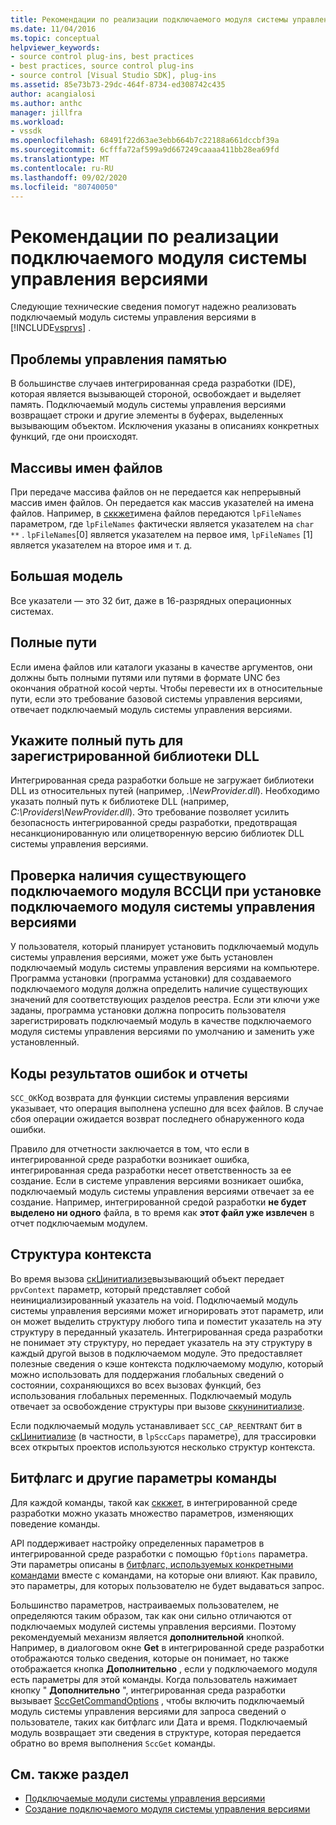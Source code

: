 ```yaml
---
title: Рекомендации по реализации подключаемого модуля системы управления версиями | Документация Майкрософт
ms.date: 11/04/2016
ms.topic: conceptual
helpviewer_keywords:
- source control plug-ins, best practices
- best practices, source control plug-ins
- source control [Visual Studio SDK], plug-ins
ms.assetid: 85e73b73-29dc-464f-8734-ed308742c435
author: acangialosi
ms.author: anthc
manager: jillfra
ms.workload:
- vssdk
ms.openlocfilehash: 68491f22d63ae3ebb664b7c22188a661dccbf39a
ms.sourcegitcommit: 6cfffa72af599a9d667249caaaa411bb28ea69fd
ms.translationtype: MT
ms.contentlocale: ru-RU
ms.lasthandoff: 09/02/2020
ms.locfileid: "80740050"
---
```

# <a name="best-practices-for-implementing-a-source-control-plug-in"></a>Рекомендации по реализации подключаемого модуля системы управления версиями
Следующие технические сведения помогут надежно реализовать подключаемый модуль системы управления версиями в [!INCLUDE[vsprvs](../code-quality/includes/vsprvs_md.md)] .

## <a name="memory-management-issues"></a>Проблемы управления памятью
 В большинстве случаев интегрированная среда разработки (IDE), которая является вызывающей стороной, освобождает и выделяет память. Подключаемый модуль системы управления версиями возвращает строки и другие элементы в буферах, выделенных вызывающим объектом. Исключения указаны в описаниях конкретных функций, где они происходят.

## <a name="arrays-of-file-names"></a>Массивы имен файлов
 При передаче массива файлов он не передается как непрерывный массив имен файлов. Он передается как массив указателей на имена файлов. Например, в [сккжет](../extensibility/sccget-function.md)имена файлов передаются `lpFileNames` параметром, где `lpFileNames` фактически является указателем на `char **` . `lpFileNames`[0] является указателем на первое имя, `lpFileNames` [1] является указателем на второе имя и т. д.

## <a name="large-model"></a>Большая модель
 Все указатели — это 32 бит, даже в 16-разрядных операционных системах.

## <a name="fully-qualified-paths"></a>Полные пути
 Если имена файлов или каталоги указаны в качестве аргументов, они должны быть полными путями или путями в формате UNC без окончания обратной косой черты. Чтобы перевести их в относительные пути, если это требование базовой системы управления версиями, отвечает подключаемый модуль системы управления версиями.

## <a name="specify-a-fully-qualified-path-for-the-registered-dll"></a>Укажите полный путь для зарегистрированной библиотеки DLL
 Интегрированная среда разработки больше не загружает библиотеки DLL из относительных путей (например, *.\NewProvider.dll*). Необходимо указать полный путь к библиотеке DLL (например, *C:\Providers\NewProvider.dll*). Это требование позволяет усилить безопасность интегрированной среды разработки, предотвращая несанкционированную или олицетворенную версию библиотек DLL системы управления версиями.

## <a name="check-for-an-existing-vssci-plug-in-when-you-install-your-source-control-plug-in"></a>Проверка наличия существующего подключаемого модуля ВССЦИ при установке подключаемого модуля системы управления версиями
 У пользователя, который планирует установить подключаемый модуль системы управления версиями, может уже быть установлен подключаемый модуль системы управления версиями на компьютере. Программа установки (программа установки) для создаваемого подключаемого модуля должна определить наличие существующих значений для соответствующих разделов реестра. Если эти ключи уже заданы, программа установки должна попросить пользователя зарегистрировать подключаемый модуль в качестве подключаемого модуля системы управления версиями по умолчанию и заменить уже установленный.

## <a name="error-result-codes-and-reporting"></a>Коды результатов ошибок и отчеты
 `SCC_OK`Код возврата для функции системы управления версиями указывает, что операция выполнена успешно для всех файлов. В случае сбоя операции ожидается возврат последнего обнаруженного кода ошибки.

 Правило для отчетности заключается в том, что если в интегрированной среде разработки возникает ошибка, интегрированная среда разработки несет ответственность за ее создание. Если в системе управления версиями возникает ошибка, подключаемый модуль системы управления версиями отвечает за ее создание. Например, интегрированной средой разработки **не будет выделено ни одного** файла, в то время как **этот файл уже извлечен** в отчет подключаемым модулем.

## <a name="the-context-structure"></a>Структура контекста
 Во время вызова [скЦинитиализе](../extensibility/sccinitialize-function.md)вызывающий объект передает `ppvContext` параметр, который представляет собой неинициализированный указатель на void. Подключаемый модуль системы управления версиями может игнорировать этот параметр, или он может выделить структуру любого типа и поместит указатель на эту структуру в переданный указатель. Интегрированная среда разработки не понимает эту структуру, но передает указатель на эту структуру в каждый другой вызов в подключаемом модуле. Это предоставляет полезные сведения о кэше контекста подключаемому модулю, который можно использовать для поддержания глобальных сведений о состоянии, сохраняющихся во всех вызовах функций, без использования глобальных переменных. Подключаемый модуль отвечает за освобождение структуры при вызове [сккунинитиализе](../extensibility/sccuninitialize-function.md).

 Если подключаемый модуль устанавливает `SCC_CAP_REENTRANT` бит в [скЦинитиализе](../extensibility/sccinitialize-function.md) (в частности, в `lpSccCaps` параметре), для трассировки всех открытых проектов используются несколько структур контекста.

## <a name="bitflags-and-other-command-options"></a>Битфлагс и другие параметры команды
 Для каждой команды, такой как [сккжет](../extensibility/sccget-function.md), в интегрированной среде разработки можно указать множество параметров, изменяющих поведение команды.

 API поддерживает настройку определенных параметров в интегрированной среде разработки с помощью `fOptions` параметра. Эти параметры описаны в [битфлагс, используемых конкретными командами](../extensibility/bitflags-used-by-specific-commands.md) вместе с командами, на которые они влияют. Как правило, это параметры, для которых пользователю не будет выдаваться запрос.

 Большинство параметров, настраиваемых пользователем, не определяются таким образом, так как они сильно отличаются от подключаемых модулей системы управления версиями. Поэтому рекомендуемый механизм является **дополнительной** кнопкой. Например, в диалоговом окне **Get** в интегрированной среде разработки отображаются только сведения, которые он понимает, но также отображается кнопка **Дополнительно** , если у подключаемого модуля есть параметры для этой команды. Когда пользователь нажимает кнопку " **Дополнительно** ", интегрированная среда разработки вызывает [SccGetCommandOptions](../extensibility/sccgetcommandoptions-function.md) , чтобы включить подключаемый модуль системы управления версиями для запроса сведений о пользователе, таких как битфлагс или Дата и время. Подключаемый модуль возвращает эти сведения в структуре, которая передается обратно во время выполнения `SccGet` команды.

## <a name="see-also"></a>См. также раздел
- [Подключаемые модули системы управления версиями](../extensibility/source-control-plug-ins.md)
- [Создание подключаемого модуля системы управления версиями](../extensibility/internals/creating-a-source-control-plug-in.md)

